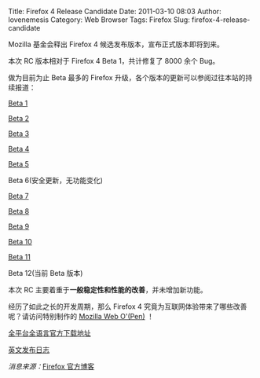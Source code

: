 Title: Firefox 4 Release Candidate
Date: 2011-03-10 08:03
Author: lovenemesis
Category: Web Browser
Tags: Firefox
Slug: firefox-4-release-candidate

Mozilla 基金会释出 Firefox 4 候选发布版本，宣布正式版本即将到来。

本次 RC 版本相对于 Firefox 4 Beta 1，共计修复了 8000 余个 Bug。

做为目前为止 Beta 最多的 Firefox
升级，各个版本的更新可以参阅过往本站的持续报道：

[Beta 1](http://linuxtoy.org/archives/firefox-4-beta-1.html)

[Beta 2](http://linuxtoy.org/archives/firefox-4-beta-2.html)

[Beta 3](http://linuxtoy.org/archives/firefox-4-beta-3.html)

[Beta 4](http://linuxtoy.org/archives/firefox-4-beta-4.html)

[Beta 5](http://linuxtoy.org/archives/firefox-4-beta-5.html)

Beta 6(安全更新，无功能变化)

[Beta 7](http://linuxtoy.org/archives/firefox-4-beta-7.html)

[Beta 8](http://linuxtoy.org/archives/firefox-4-beta-8.html)

[Beta 9](http://linuxtoy.org/archives/firefox-4-beta-9.html)

[Beta 10](http://linuxtoy.org/archives/firefox-4-beta-10.html)

[Beta 11](http://linuxtoy.org/archives/firefox-4-beta-11.html)

Beta 12(当前 Beta 版本)

本次 RC 主要着重于**一般稳定性和性能的改善**，并未增加新功能。

经历了如此之长的开发周期，那么 Firefox 4
究竟为互联网体验带来了哪些改善呢？请访问特别制作的 [Mozilla Web
O'(Pen)](https://demos.mozilla.org/en-US/) ！

[全平台全语言官方下载地址](http://www.mozilla.com/en-US/firefox/all-beta.html)

[英文发布日志](http://www.mozilla.com/en-US/firefox/4.0rc1/releasenotes/)

*消息来源：*[Firefox
官方博客](http://blog.mozilla.com/blog/2011/03/09/mozilla-firefox-4-release-candidate-for-windows-mac-and-linux-now-available/)

